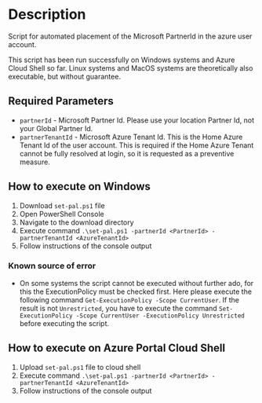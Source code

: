 # Description
Script for automated placement of the Microsoft PartnerId in the azure user account.

This script has been run successfully on Windows systems and Azure Cloud Shell so far. Linux systems and MacOS systems are theoretically also executable, but without guarantee.

## Required Parameters
- `partnerId` - Microsoft Partner Id. Please use your location Partner Id, not your Global Partner Id.
- `partnerTenantId` - Microsoft Azure Tenant Id. This is the Home Azure Tenant Id of the user account. This is required if the Home Azure Tenant cannot be fully resolved at login, so it is requested as a preventive measure.

## How to execute on Windows
1. Download `set-pal.ps1` file
2. Open PowerShell Console
3. Navigate to the download directory
4. Execute command `.\set-pal.ps1 -partnerId <PartnerId> -partnerTenantId <AzureTenantId>`
5. Follow instructions of the console output

### Known source of error
- On some systems the script cannot be executed without further ado, for this the ExecutionPolicy must be checked first. Here please execute the following command `Get-ExecutionPolicy -Scope CurrentUser`. If the result is not `Unrestricted`, you have to execute the command `Set-ExecutionPolicy -Scope CurrentUser -ExecutionPolicy Unrestricted` before executing the script.

## How to execute on Azure Portal Cloud Shell
1. Upload `set-pal.ps1` file to cloud shell
2. Execute command `.\set-pal.ps1 -partnerId <PartnerId> -partnerTenantId <AzureTenantId>`
3. Follow instructions of the console output

# 
